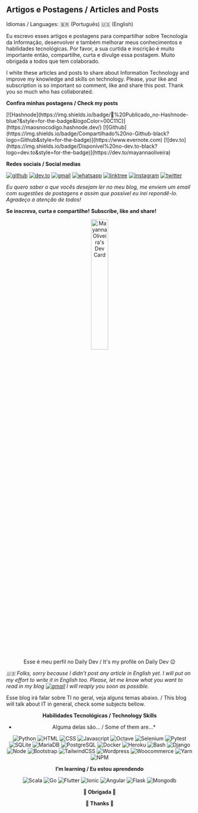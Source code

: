 ## Artigos e Postagens / Articles and Posts

Idiomas / Languages: 🇧🇷 (Português) 🇺🇸 (English)

Eu escrevo esses artigos e postagens para compartilhar sobre Tecnologia da Informação, desenvolver e também melhorar meus conhecimentos e habilidades tecnológicas. Por favor, a sua curtida e inscrição é muito importante então, compartilhe, curta e divulge essa postagem. Muito obrigada a todos que tem colaborado.

I white these articles and posts to share about Information Technology and improve my knowledge and skills on technology. Please, your like and subscription is so important so comment, like and share this post. Thank you so much who has collaborated.


**Confira minhas postagens / Check my posts**

<!-- Hashnote --> [![Hashnode](https://img.shields.io/badge/📃%20Publicado_no-Hashnode-blue?&style=for-the-badge&logoColor=00C11C)](https://maosnocodigo.hashnode.dev/) <!-- Github --> [![Github](https://img.shields.io/badge/Compartilhado%20no-Github-black?logo=Github&style=for-the-badge)](https://www.evernote.com) <!-- Dev.to --> [![dev.to](https://img.shields.io/badge/Disponível%20no-dev.to-black?logo=dev.to&style=for-the-badge)](https://dev.to/mayannaoliveira)


**Redes sociais / Social medias**

[![github](https://img.shields.io/badge/GitHub-100000?style=for-the-badge&logo=github&logoColor=white)](https://github.com/mayannaoliveira) [![dev.to](https://img.shields.io/badge/dev.to-100000?style=for-the-badge&logo=dev.to&logoColor=white)](https://dev.to/mayannaoliveira) [![gmail](https://img.shields.io/badge/Gmail-D14836?style=for-the-badge&logo=gmail&logoColor=white&link=mailto:mayannait@gmail.com)](mailto:mayannait@gmail.com) [![whatsapp](https://img.shields.io/badge/WhatsApp-25D366?style=for-the-badge&logo=whatsapp&logoColor=white)](https://api.whatsapp.com/message/5XLG4UPSFCNWP1) [![linktree](https://img.shields.io/badge/linktree-39E09B?style=for-the-badge&logo=linktree&logoColor=white)](https://linktr.ee/mayannaoliveira) [![instagram](https://img.shields.io/badge/Instagram-E4405F?style=for-the-badge&logo=instagram&logoColor=white)](https://www.instagram.com/oliveiramayanna/) [![twitter](https://img.shields.io/badge/twitter-blue?style=for-the-badge&logo=twitter&logoColor=white)](ttps://twitter.com/oliveiramayanna/)

*Eu quero saber o que vocês desejam ler no meu blog, me enviem um email com sugestões de postagens e assim que possível eu irei repondê-lo. Agradeço a atenção de todos!*


**Se inscreva, curta e compartilhe!**
**Subscribe, like and share!**


<div align="center">
<a href="https://app.daily.dev/mayannaoliveira" target="_blank"><img src="https://api.daily.dev/devcards/3b9a3ca33f274990ba385b024cc9f5ca.png?r=kjk" width="30%" alt="Mayanna Oliveira's Dev Card"/></a>
<p> Esse é meu perfil no Daily Dev / It's my profile on Daily Dev 😉</p>
</div>



*🇺🇸 Folks, sorry because I didn’t post any article in English yet. I will put on my effort to write it in English too. Please, let me know what you want to read in my blog [![gmail](https://img.shields.io/badge/Gmail-D14836?style=for-the-badge&logo=gmail&logoColor=white&link=mailto:mayannait@gmail.com)](mailto:mayannait@gmail.com) I will reaply you soon as possible.* 

Esse blog irá falar sobre TI no geral, veja alguns temas abaixo. / This blog will talk about IT in general, check some subjects bellow.


<div align="center">


**Habilidades Tecnológicas / Technology Skills**

* Alguma delas são... / Some of them are...*

![Python](https://img.shields.io/badge/-Python-yellow?style=for-the-badge&logo=Python&logoColor=white) <!-- /// --> ![HTML](https://img.shields.io/badge/-HTML-red?style=for-the-badge&logo=html5&logoColor=white) <!-- /// --> ![CSS](https://img.shields.io/badge/-CSS-blue?style=for-the-badge&logo=css3&logoColor=white) <!-- /// --> ![Javascript](https://img.shields.io/badge/-Javascript-yellow?style=for-the-badge&logo=Javascript&logoColor=white) <!-- /// --> ![Octave](https://img.shields.io/badge/-GNU_Octave-blue?style=for-the-badge&logo=octave&logoColor=white) <!-- /// --> ![Selenium](https://img.shields.io/badge/-Selenium-green?style=for-the-badge&logo=selenium&logoColor=white) <!-- /// --> 
![Pytest](https://img.shields.io/badge/-Pytest-blue?style=for-the-badge&logo=pytest&logoColor=white) <!-- /// --> ![SQLite](https://img.shields.io/badge/-SQLite-blue?style=for-the-badge&logo=SQLite&logoColor=white) <!-- /// --> ![MariaDB](https://img.shields.io/badge/-MariaDB-brown?style=for-the-badge&logo=MariaDB&logoColor=white) <!-- /// --> ![PostgreSQL](https://img.shields.io/badge/-PostgreSQL-blue?style=for-the-badge&logo=PostgreSQL&logoColor=white) <!-- /// --> ![Docker](https://img.shields.io/badge/-Docker-blue?style=for-the-badge&logo=Docker&logoColor=white) <!-- /// --> ![Heroku](https://img.shields.io/badge/-Heroku-purple?style=for-the-badge&logo=Heroku&logoColor=white)  <!-- /// --> ![Bash](https://img.shields.io/badge/-Bash-black?style=for-the-badge&logo=GNUBash&logoColor=white) <!-- /// --> ![Django](https://img.shields.io/badge/-Django-darkgreen?style=for-the-badge&logo=Django&logoColor=white) <!-- /// --> ![Node](https://img.shields.io/badge/-Node_JS-green?style=for-the-badge&logo=Node.js&logoColor=white) <!-- /// --> ![Bootstrap](https://img.shields.io/badge/-Bootstrap-purple?style=for-the-badge&logo=Bootstrap&logoColor=white) <!-- /// --> ![TailwindCSS](https://img.shields.io/badge/-Tailwind_CSS-darkcyan?style=for-the-badge&logo=TailwindCSS&logoColor=white) <!-- /// --> ![Wordpress](https://img.shields.io/badge/-Wordpress-blue?style=for-the-badge&logo=Wordpress&logoColor=white) <!-- /// --> ![Woocommerce](https://img.shields.io/badge/-Woocommerce-purple?style=for-the-badge&logo=woocommerce&logoColor=white)  <!-- /// --> ![Yarn](https://img.shields.io/badge/-Yarn-blue?style=for-the-badge&logo=yarn&logoColor=white)  <!-- /// --> ![NPM](https://img.shields.io/badge/-NPM-red?style=for-the-badge&logo=npm&logoColor=white)


**I’m learning / Eu estou aprendendo**

![Scala](https://img.shields.io/badge/-Scala-red?style=for-the-badge&logo=Scala&logoColor=white) <!-- /// --> ![Go](https://img.shields.io/badge/-Go-blue?style=for-the-badge&logo=Go&logoColor=white) <!-- /// --> ![Flutter](https://img.shields.io/badge/-Flutter-blue?style=for-the-badge&logo=Flutter&logoColor=white) <!-- /// --> ![Ionic](https://img.shields.io/badge/-Ionic-blue?style=for-the-badge&logo=Ionic&logoColor=white) <!-- /// --> ![Angular](https://img.shields.io/badge/-Angular-red?style=for-the-badge&logo=Angular&logoColor=white) <!-- /// --> ![Flask](https://img.shields.io/badge/-Flask-black?style=for-the-badge&logo=Flask&logoColor=white) <!-- /// --> ![Mongodb](https://img.shields.io/badge/-Mongodb-green?style=for-the-badge&logo=Mongodb&logoColor=white)



**💖 Obrigada 💖**

**💖 Thanks 💖**

</div>